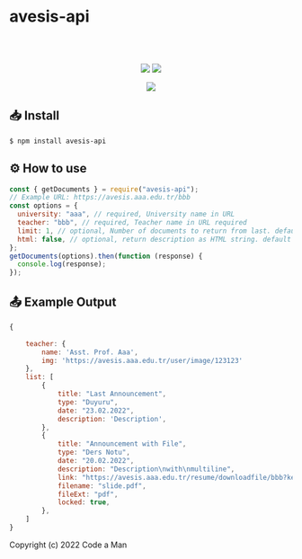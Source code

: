 # avesis-api

<div align="center">
  <br/>
  <br/>
  <p>
	<a href="https://www.npmjs.com/package/avesis-api"><img src="https://badgen.net/npm/dt/avesis-api"/></a>
	<a href="https://www.npmjs.com/package/avesis-api"><img src="https://badgen.net/packagephobia/install/avesis-api"></a>
  </p>
	  <a href="https://npmjs.org/package/avesis-api"><img src="https://nodei.co/npm/avesis-api.png?downloads=true&downloadRank=true&stars=true"></a>
</div>

## 📥 Install

```
$ npm install avesis-api
```

## ⚙️ How to use

```js
const { getDocuments } = require("avesis-api");
// Example URL: https://avesis.aaa.edu.tr/bbb
const options = {
  university: "aaa", // required, University name in URL
  teacher: "bbb", // required, Teacher name in URL required
  limit: 1, // optional, Number of documents to return from last. default = Infinity
  html: false, // optional, return description as HTML string. default = false
};
getDocuments(options).then(function (response) {
  console.log(response);
});
```
## 📤 Example Output
```js
{
	
	teacher: {
		name: 'Asst. Prof. Aaa',
		img: 'https://avesis.aaa.edu.tr/user/image/123123'
  	},
  	list: [
		{
			title: "Last Announcement",
			type: "Duyuru",
			date: "23.02.2022",
			description: 'Description',
  		},
  		{
			title: "Announcement with File",
			type: "Ders Notu",
			date: "20.02.2022",
			description: "Description\nwith\nmultiline",
			link: "https://avesis.aaa.edu.tr/resume/downloadfile/bbb?key=1231231-1231-1231-1231-123123123123",
			filename: "slide.pdf",
			fileExt: "pdf",
			locked: true,
  		},
	]
}
```
Copyright (c) 2022 Code a Man
